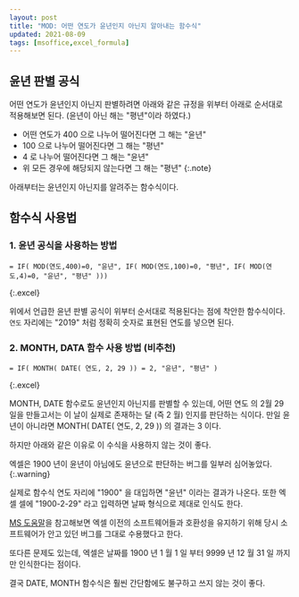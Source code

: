 ```yaml
---
layout: post
title: "MOD: 어떤 연도가 윤년인지 아닌지 알아내는 함수식"
updated: 2021-08-09
tags: [msoffice,excel_formula]
---
```


## 윤년 판별 공식

어떤 연도가 윤년인지 아닌지 판별하려면 아래와 같은 규정을 위부터 아래로 순서대로 적용해보면 된다. (윤년이 아닌 해는 "평년"이라 하였다.) 

- 어떤 연도가 400 으로 나누어 떨어진다면 그 해는 "윤년"
- 100 으로 나누어 떨어진다면 그 해는 "평년"
- 4 로 나누어 떨어진다면 그 해는 "윤년"
- 위 모든 경우에 해당되지 않는다면 그 해는 "평년"
{:.note}

아래부터는 윤년인지 아닌지를 알려주는 함수식이다.

## 함수식 사용법

### 1. 윤년 공식을 사용하는 방법

```excel
= IF( MOD(연도,400)=0, "윤년", IF( MOD(연도,100)=0, "평년", IF( MOD(연도,4)=0, "윤년", "평년" )))
```
{:.excel}

위에서 언급한 윤년 판별 공식이 위부터 순서대로 적용된다는 점에 착안한 함수식이다. `연도` 자리에는 "2019" 처럼 정확히 숫자로 표현된 연도를 넣으면 된다.

### 2. MONTH, DATA 함수 사용 방법 (비추천)

```excel
= IF( MONTH( DATE( 연도, 2, 29 )) = 2, "윤년", "평년" )
```
{:.excel}

MONTH, DATE 함수로도 윤년인지 아닌지를 판별할 수 있는데, 어떤 연도 의 2월 29일을 만들고서는 이 날이 실제로 존재하는 달 (즉 2 월) 인지를 판단하는 식이다. 만일 윤년이 아니라면 MONTH( DATE( 연도, 2, 29 )) 의 결과는 3 이다.

하지만 아래와 같은 이유로 이 수식을 사용하지 않는 것이 좋다.

엑셀은 1900 년이 윤년이 아님에도 윤년으로 판단하는 버그를 일부러 심어놓았다.
{:.warning}

실제로 함수식 연도 자리에 "1900" 을 대입하면 "윤년" 이라는 결과가 나온다. 또한 엑셀 셀에 "1900-2-29" 라고 입력하면 날짜 형식으로 제대로 인식도 한다.

[MS 도움말](https://docs.microsoft.com/ko-KR/office/troubleshoot/excel/wrongly-assumes-1900-is-leap-year)을 참고해보면 엑셀 이전의 소프트웨어들과 호환성을 유지하기 위해 당시 소프트웨어가 안고 있던 버그를 그대로 수용했다고 한다.

또다른 문제도 있는데, 엑셀은 날짜를 1900 년 1 월 1 일 부터 9999 년 12 월 31 일 까지만 인식한다는 점이다.

결국 DATE, MONTH 함수식은 훨씬 간단함에도 불구하고 쓰지 않는 것이 좋다.
